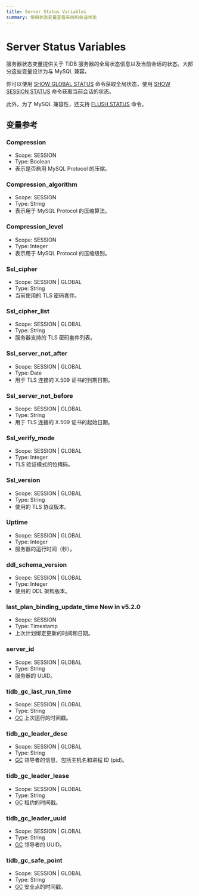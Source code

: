 ```yaml
---
title: Server Status Variables
summary: 使用状态变量查看系统和会话状态
---
```


# Server Status Variables

服务器状态变量提供关于 TiDB 服务器的全局状态信息以及当前会话的状态。大部分这些变量设计为与 MySQL 兼容。

你可以使用 [SHOW GLOBAL STATUS](/sql-statements/sql-statement-show-status.md) 命令获取全局状态，使用 [SHOW SESSION STATUS](/sql-statements/sql-statement-show-status.md) 命令获取当前会话的状态。

此外，为了 MySQL 兼容性，还支持 [FLUSH STATUS](/sql-statements/sql-statement-flush-status.md) 命令。

## 变量参考

### Compression

- Scope: SESSION
- Type: Boolean
- 表示是否启用 MySQL Protocol 的压缩。

### Compression_algorithm

- Scope: SESSION
- Type: String
- 表示用于 MySQL Protocol 的压缩算法。

### Compression_level

- Scope: SESSION
- Type: Integer
- 表示用于 MySQL Protocol 的压缩级别。

### Ssl_cipher

- Scope: SESSION | GLOBAL
- Type: String
- 当前使用的 TLS 密码套件。

### Ssl_cipher_list

- Scope: SESSION | GLOBAL
- Type: String
- 服务器支持的 TLS 密码套件列表。

### Ssl_server_not_after

- Scope: SESSION | GLOBAL
- Type: Date
- 用于 TLS 连接的 X.509 证书的到期日期。

### Ssl_server_not_before

- Scope: SESSION | GLOBAL
- Type: String
- 用于 TLS 连接的 X.509 证书的起始日期。

### Ssl_verify_mode

- Scope: SESSION | GLOBAL
- Type: Integer
- TLS 验证模式的位掩码。

### Ssl_version

- Scope: SESSION | GLOBAL
- Type: String
- 使用的 TLS 协议版本。

### Uptime

- Scope: SESSION | GLOBAL
- Type: Integer
- 服务器的运行时间（秒）。

### ddl_schema_version

- Scope: SESSION | GLOBAL
- Type: Integer
- 使用的 DDL 架构版本。

### last_plan_binding_update_time <span class="version-mark">New in v5.2.0</span>

- Scope: SESSION
- Type: Timestamp
- 上次计划绑定更新的时间和日期。

### server_id

- Scope: SESSION | GLOBAL
- Type: String
- 服务器的 UUID。

### tidb_gc_last_run_time

- Scope: SESSION | GLOBAL
- Type: String
- [GC](/garbage-collection-overview.md) 上次运行的时间戳。

### tidb_gc_leader_desc

- Scope: SESSION | GLOBAL
- Type: String
- [GC](/garbage-collection-overview.md) 领导者的信息，包括主机名和进程 ID (pid)。

### tidb_gc_leader_lease

- Scope: SESSION | GLOBAL
- Type: String
- [GC](/garbage-collection-overview.md) 租约的时间戳。

### tidb_gc_leader_uuid

- Scope: SESSION | GLOBAL
- Type: String
- [GC](/garbage-collection-overview.md) 领导者的 UUID。

### tidb_gc_safe_point

- Scope: SESSION | GLOBAL
- Type: String
- [GC](/garbage-collection-overview.md) 安全点的时间戳。